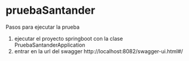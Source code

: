 # pruebaSantander

Pasos para ejecutar la prueba
 1) ejecutar el proyecto springboot con la clase PruebaSantanderApplication
 2) entrar en la url del swagger http://localhost:8082/swagger-ui.html#/
